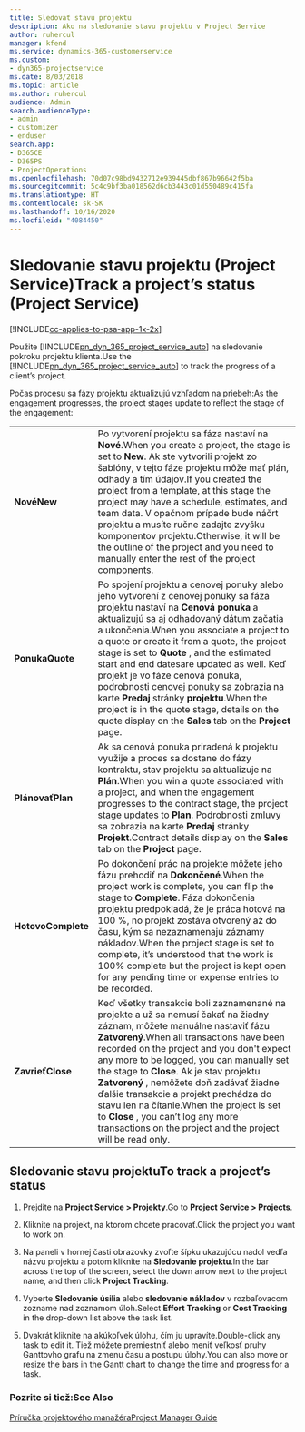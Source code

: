 ```yaml
---
title: Sledovať stavu projektu
description: Ako na sledovanie stavu projektu v Project Service
author: ruhercul
manager: kfend
ms.service: dynamics-365-customerservice
ms.custom:
- dyn365-projectservice
ms.date: 8/03/2018
ms.topic: article
ms.author: ruhercul
audience: Admin
search.audienceType:
- admin
- customizer
- enduser
search.app:
- D365CE
- D365PS
- ProjectOperations
ms.openlocfilehash: 70d07c98bd9432712e939445dbf867b96642f5ba
ms.sourcegitcommit: 5c4c9bf3ba018562d6cb3443c01d550489c415fa
ms.translationtype: HT
ms.contentlocale: sk-SK
ms.lasthandoff: 10/16/2020
ms.locfileid: "4084450"
---
```

# <a name="track-a-projects-status-project-service"></a><span data-ttu-id="1ed05-103">Sledovanie stavu projektu (Project Service)</span><span class="sxs-lookup"><span data-stu-id="1ed05-103">Track a project’s status (Project Service)</span></span>

[!INCLUDE[cc-applies-to-psa-app-1x-2x](../includes/cc-applies-to-psa-app-1x-2x.md)]

<span data-ttu-id="1ed05-104">Použite [!INCLUDE[pn_dyn_365_project_service_auto](../includes/pn-dyn-365-project-service-auto.md)] na sledovanie pokroku projektu klienta.</span><span class="sxs-lookup"><span data-stu-id="1ed05-104">Use the [!INCLUDE[pn_dyn_365_project_service_auto](../includes/pn-dyn-365-project-service-auto.md)] to track the progress of a client’s project.</span></span>  

<span data-ttu-id="1ed05-105">Počas procesu sa fázy projektu aktualizujú vzhľadom na priebeh:</span><span class="sxs-lookup"><span data-stu-id="1ed05-105">As the engagement progresses, the project stages update to reflect the stage of the engagement:</span></span>  


|              |                                                                                                                                                                                                                                                                                                  |
|--------------|--------------------------------------------------------------------------------------------------------------------------------------------------------------------------------------------------------------------------------------------------------------------------------------------------|
|   <span data-ttu-id="1ed05-106">**Nové**</span><span class="sxs-lookup"><span data-stu-id="1ed05-106">**New**</span></span>    | <span data-ttu-id="1ed05-107">Po vytvorení projektu sa fáza nastaví na **Nové**.</span><span class="sxs-lookup"><span data-stu-id="1ed05-107">When you create a project, the stage is set to **New**.</span></span> <span data-ttu-id="1ed05-108">Ak ste vytvorili projekt zo šablóny, v tejto fáze projektu môže mať plán, odhady a tím údajov.</span><span class="sxs-lookup"><span data-stu-id="1ed05-108">If you created the project from a template, at this stage the project may have a schedule, estimates, and team data.</span></span> <span data-ttu-id="1ed05-109">V opačnom prípade bude náčrt projektu a musíte ručne zadajte zvyšku komponentov projektu.</span><span class="sxs-lookup"><span data-stu-id="1ed05-109">Otherwise, it will be the outline of the project and you need to manually enter the rest of the project components.</span></span> |
|  <span data-ttu-id="1ed05-110">**Ponuka**</span><span class="sxs-lookup"><span data-stu-id="1ed05-110">**Quote**</span></span>   |      <span data-ttu-id="1ed05-111">Po spojení projektu a cenovej ponuky alebo jeho vytvorení z cenovej ponuky sa fáza projektu nastaví na **Cenová ponuka** a aktualizujú sa aj odhadovaný dátum začatia a ukončenia.</span><span class="sxs-lookup"><span data-stu-id="1ed05-111">When you associate a project to a quote or create it from a quote, the project stage is set to **Quote** , and the estimated start and end datesare updated as well.</span></span> <span data-ttu-id="1ed05-112">Keď projekt je vo fáze cenová ponuka, podrobnosti cenovej ponuky sa zobrazia na karte **Predaj** stránky **projektu**.</span><span class="sxs-lookup"><span data-stu-id="1ed05-112">When the project is in the quote stage, details on the quote display on the **Sales** tab on the **Project** page.</span></span>      |
|   <span data-ttu-id="1ed05-113">**Plánovať**</span><span class="sxs-lookup"><span data-stu-id="1ed05-113">**Plan**</span></span>   |                                     <span data-ttu-id="1ed05-114">Ak sa cenová ponuka priradená k projektu využije a proces sa dostane do fázy kontraktu, stav projektu sa aktualizuje na **Plán**.</span><span class="sxs-lookup"><span data-stu-id="1ed05-114">When you win a quote associated with a project, and when the engagement progresses to the contract stage, the project stage updates to **Plan**.</span></span> <span data-ttu-id="1ed05-115">Podrobnosti zmluvy sa zobrazia na karte **Predaj** stránky **Projekt**.</span><span class="sxs-lookup"><span data-stu-id="1ed05-115">Contract details display on the **Sales** tab on the **Project** page.</span></span>                                      |
| <span data-ttu-id="1ed05-116">**Hotovo**</span><span class="sxs-lookup"><span data-stu-id="1ed05-116">**Complete**</span></span> |                    <span data-ttu-id="1ed05-117">Po dokončení prác na projekte môžete jeho fázu prehodiť na **Dokončené**.</span><span class="sxs-lookup"><span data-stu-id="1ed05-117">When the project work is complete, you can flip the stage to **Complete**.</span></span> <span data-ttu-id="1ed05-118">Fáza dokončenia projektu predpokladá, že je práca hotová na 100 %, no projekt zostáva otvorený až do času, kým sa nezaznamenajú záznamy nákladov.</span><span class="sxs-lookup"><span data-stu-id="1ed05-118">When the project stage is set to complete, it’s understood that the work is 100% complete but the project is kept open for any pending time or expense entries to be recorded.</span></span>                     |
|  <span data-ttu-id="1ed05-119">**Zavrieť**</span><span class="sxs-lookup"><span data-stu-id="1ed05-119">**Close**</span></span>   |           <span data-ttu-id="1ed05-120">Keď všetky transakcie boli zaznamenané na projekte a už sa nemusí čakať na žiadny záznam, môžete manuálne nastaviť fázu **Zatvorený**.</span><span class="sxs-lookup"><span data-stu-id="1ed05-120">When all transactions have been recorded on the project and you don't expect any more to be logged, you can manually set the stage to **Close**.</span></span> <span data-ttu-id="1ed05-121">Ak je stav projektu **Zatvorený** , nemôžete doň zadávať žiadne ďalšie transakcie a projekt prechádza do stavu len na čítanie.</span><span class="sxs-lookup"><span data-stu-id="1ed05-121">When the project is set to **Close** , you can’t log any more transactions on the project and the project will be read only.</span></span>           |

## <a name="to-track-a-projects-status"></a><span data-ttu-id="1ed05-122">Sledovanie stavu projektu</span><span class="sxs-lookup"><span data-stu-id="1ed05-122">To track a project’s status</span></span>  

1.  <span data-ttu-id="1ed05-123">Prejdite na **Project Service > Projekty**.</span><span class="sxs-lookup"><span data-stu-id="1ed05-123">Go to **Project Service > Projects**.</span></span>  

2.  <span data-ttu-id="1ed05-124">Kliknite na projekt, na ktorom chcete pracovať.</span><span class="sxs-lookup"><span data-stu-id="1ed05-124">Click the project you want to work on.</span></span>  

3.  <span data-ttu-id="1ed05-125">Na paneli v hornej časti obrazovky zvoľte šípku ukazujúcu nadol vedľa názvu projektu a potom kliknite na **Sledovanie projektu**.</span><span class="sxs-lookup"><span data-stu-id="1ed05-125">In the bar across the top of the screen, select the down arrow next to the project name, and then click **Project Tracking**.</span></span>  

4.  <span data-ttu-id="1ed05-126">Vyberte **Sledovanie úsilia** alebo **sledovanie nákladov** v rozbaľovacom zozname nad zoznamom úloh.</span><span class="sxs-lookup"><span data-stu-id="1ed05-126">Select **Effort Tracking** or **Cost Tracking** in the drop-down list above the task list.</span></span>  

5.  <span data-ttu-id="1ed05-127">Dvakrát kliknite na akúkoľvek úlohu, čím ju upravíte.</span><span class="sxs-lookup"><span data-stu-id="1ed05-127">Double-click any task to edit it.</span></span> <span data-ttu-id="1ed05-128">Tiež môžete premiestniť alebo meniť veľkosť pruhy Ganttovho grafu na zmenu času a postupu úlohy.</span><span class="sxs-lookup"><span data-stu-id="1ed05-128">You can also move or resize the bars in the Gantt chart to change the time and progress for a task.</span></span>  

### <a name="see-also"></a><span data-ttu-id="1ed05-129">Pozrite si tiež:</span><span class="sxs-lookup"><span data-stu-id="1ed05-129">See Also</span></span>  
 [<span data-ttu-id="1ed05-130">Príručka projektového manažéra</span><span class="sxs-lookup"><span data-stu-id="1ed05-130">Project Manager Guide</span></span>](../psa/project-manager-guide.md)
